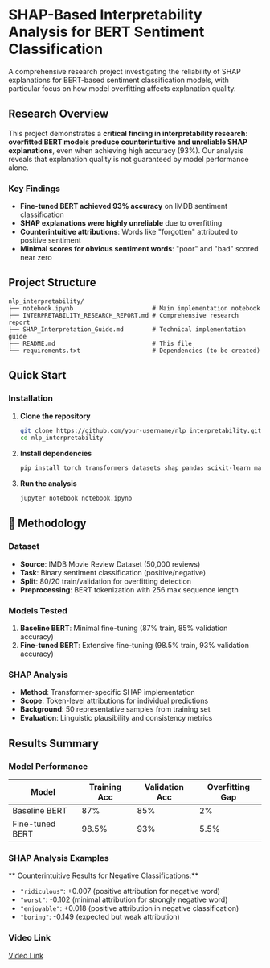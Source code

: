# SHAP-Based Interpretability Analysis for BERT Sentiment Classification

A comprehensive research project investigating the reliability of SHAP explanations for BERT-based sentiment classification models, with particular focus on how model overfitting affects explanation quality.

##  Research Overview

This project demonstrates a **critical finding in interpretability research**: **overfitted BERT models produce counterintuitive and unreliable SHAP explanations**, even when achieving high accuracy (93%). Our analysis reveals that explanation quality is not guaranteed by model performance alone.

### Key Findings
-  **Fine-tuned BERT achieved 93% accuracy** on IMDB sentiment classification
-  **SHAP explanations were highly unreliable** due to overfitting
-  **Counterintuitive attributions**: Words like "forgotten" attributed to positive sentiment
-  **Minimal scores for obvious sentiment words**: "poor" and "bad" scored near zero

##  Project Structure

```
nlp_interpretability/
├── notebook.ipynb                      # Main implementation notebook
├── INTERPRETABILITY_RESEARCH_REPORT.md # Comprehensive research report
├── SHAP_Interpretation_Guide.md        # Technical implementation guide
├── README.md                           # This file
└── requirements.txt                    # Dependencies (to be created)
```

##  Quick Start


### Installation

1. **Clone the repository**
   ```bash
   git clone https://github.com/your-username/nlp_interpretability.git
   cd nlp_interpretability
   ```

2. **Install dependencies**
   ```bash
   pip install torch transformers datasets shap pandas scikit-learn matplotlib numpy tqdm
   ```

3. **Run the analysis**
   ```bash
   jupyter notebook notebook.ipynb
   ```

## 🔬 Methodology

### Dataset
- **Source**: IMDB Movie Review Dataset (50,000 reviews)
- **Task**: Binary sentiment classification (positive/negative)
- **Split**: 80/20 train/validation for overfitting detection
- **Preprocessing**: BERT tokenization with 256 max sequence length

### Models Tested
1. **Baseline BERT**: Minimal fine-tuning (87% train, 85% validation accuracy)
2. **Fine-tuned BERT**: Extensive fine-tuning (98.5% train, 93% validation accuracy)

### SHAP Analysis
- **Method**: Transformer-specific SHAP implementation
- **Scope**: Token-level attributions for individual predictions
- **Background**: 50 representative samples from training set
- **Evaluation**: Linguistic plausibility and consistency metrics

##  Results Summary

### Model Performance
| Model | Training Acc | Validation Acc | Overfitting Gap |
|-------|-------------|----------------|-----------------|
| Baseline BERT | 87% | 85% | 2% |
| Fine-tuned BERT | 98.5% | 93% | 5.5% |

### SHAP Analysis Examples

** Counterintuitive Results for Negative Classifications:**
- `"ridiculous"`: +0.007 (positive attribution for negative word)
- `"worst"`: -0.102 (minimal attribution for strongly negative word)
- `"enjoyable"`: +0.018 (positive attribution in negative classification)
- `"boring"`: -0.149 (expected but weak attribution)


### Video Link
[Video Link](https://drive.google.com/file/d/1-_0000000000000000000000000000000000000000/view?usp=sharing)

